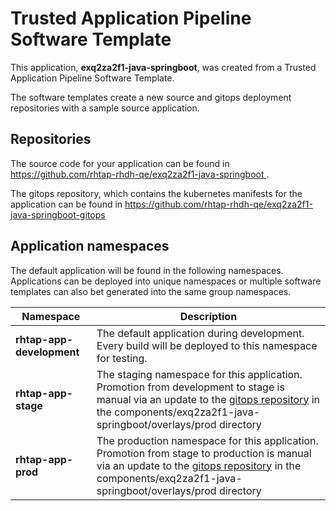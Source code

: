 # Trusted Application Pipeline Software Template

This application, **exq2za2f1-java-springboot**, was created from a Trusted Application Pipeline Software Template.

The software templates create a new source and gitops deployment repositories with a sample source application. 

## Repositories

The source code for your application can be found in [https://github.com/rhtap-rhdh-qe/exq2za2f1-java-springboot ](https://github.com/rhtap-rhdh-qe/exq2za2f1-java-springboot ).
 
The gitops repository, which contains the kubernetes manifests for the application can be found in 
[https://github.com/rhtap-rhdh-qe/exq2za2f1-java-springboot-gitops ](https://github.com/rhtap-rhdh-qe/exq2za2f1-java-springboot-gitops ) 

## Application namespaces 

The default application will be found in the following namespaces. Applications can be deployed into unique namespaces or multiple software templates can also bet generated into the same group namespaces.  

|  Namespace   |  Description   |  
| -------- | -------- |   
| **rhtap-app-development** | The default application during development. Every build will be deployed to this namespace for testing. | 
| **rhtap-app-stage** | The staging namespace for this application. Promotion from development to stage is manual via an update to the [gitops repository](https://github.com/rhtap-rhdh-qe/exq2za2f1-java-springboot-gitops ) in the components/exq2za2f1-java-springboot/overlays/prod directory |  
| **rhtap-app-prod** | The production namespace for this application. Promotion from stage to production is manual via an update to the [gitops repository](https://github.com/rhtap-rhdh-qe/exq2za2f1-java-springboot-gitops ) in the components/exq2za2f1-java-springboot/overlays/prod directory | 